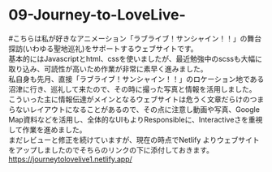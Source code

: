 # 09-Journey-to-LoveLive-<br>
#こちらは私が好きなアニメーション「ラブライブ！サンシャイン！！」の舞台探訪(いわゆる聖地巡礼)をサポートするウェブサイトです。<br>
基本的にはJavascriptとhtml、cssを使いましたが、最近勉強中のscssも大幅に取り込み、可読性が高いため作業が非常に素早く進みました。<br>
私自身も先月、直接「ラブライブ！サンシャイン！！」のロケーション地である沼津に行き、巡礼して来たので、その時に撮った写真と情報を活用しました。<br>
こういった主に情報伝達がメインとなるウェブサイトは危うく文章だらけのつまらないレイアウトになることがあるので、その点に注意し動画や写真、Google Map資料などを活用し、全体的なUIもよりResponsibleに、Interactiveさを重視して作業を進めました。<br>
まだレビューと修正を続けていますが、現在の時点でNetlify よりウェブサイトをアップしましたのでそちらのリンクの下に添付しておきます。<br>
https://journeytolovelive1.netlify.app/
